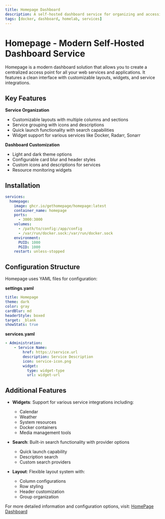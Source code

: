 ```yaml
---
title: Homepage Dashboard
description: A self-hosted dashboard service for organizing and accessing your web services
tags: [docker, dashboard, homelab, services]
---
```


# Homepage - Modern Self-Hosted Dashboard Service

Homepage is a modern dashboard solution that allows you to create a centralized access point for all your web services and applications. It features a clean interface with customizable layouts, widgets, and service integrations.

## Key Features

**Service Organization**

- Customizable layouts with multiple columns and sections
- Service grouping with icons and descriptions
- Quick launch functionality with search capabilities
- Widget support for various services like Docker, Radarr, Sonarr

**Dashboard Customization**

- Light and dark theme options
- Configurable card blur and header styles
- Custom icons and descriptions for services
- Resource monitoring widgets

## Installation

```yaml
services:
  homepage:
    image: ghcr.io/gethomepage/homepage:latest
    container_name: homepage
    ports:
      - 3000:3000
    volumes:
      - /path/to/config:/app/config
      - /var/run/docker.sock:/var/run/docker.sock
    environment:
      PUID: 1000
      PGID: 1000
    restart: unless-stopped
```

## Configuration Structure

Homepage uses YAML files for configuration:

**settings.yaml**
```yaml
title: Homepage
theme: dark
color: gray
cardBlur: md
headerStyle: boxed
target: _blank
showStats: true
```

**services.yaml**
```yaml
- Administration:
    - Service Name:
        href: https://service.url
        description: Service Description
        icon: service-icon.png
        widget:
          type: widget-type
          url: widget-url
```

## Additional Features

- **Widgets**: Support for various service integrations including:

  - Calendar
  - Weather
  - System resources
  - Docker containers
  - Media management tools

- **Search**: Built-in search functionality with provider options

  - Quick launch capability
  - Description search
  - Custom search providers

- **Layout**: Flexible layout system with:

  - Column configurations
  - Row styling
  - Header customization
  - Group organization

For more detailed information and configuration options, visit: [HomePage Dashboard](https://gethomepage.dev)